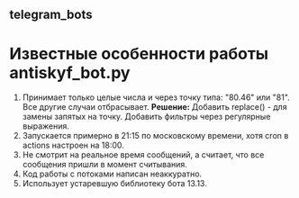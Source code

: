 ## telegram_bots
# Известные особенности работы antiskyf_bot.py
1. Принимает только целые числа и через точку типа: "80.46" или "81". Все другие случаи отбрасывает. **Решение:** Добавить replace() - для замены запятых на точку. Добавить фильтры через регулярные выражения.
2. Запускается примерно в 21:15 по московскому времени, хотя cron в actions настроен на 18:00.
3. Не смотрит на реальное время сообщений, а считает, что все сообщения пришли в момент считывания.
4. Код работы с потоками написан неаккуратно.
5. Использует устаревшую библиотеку бота 13.13.
